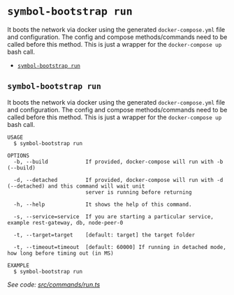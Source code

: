 `symbol-bootstrap run`
======================

It boots the network via docker using the generated `docker-compose.yml` file and configuration. The config and compose methods/commands need to be called before this method. This is just a wrapper for the `docker-compose up` bash call.

* [`symbol-bootstrap run`](#symbol-bootstrap-run)

## `symbol-bootstrap run`

It boots the network via docker using the generated `docker-compose.yml` file and configuration. The config and compose methods/commands need to be called before this method. This is just a wrapper for the `docker-compose up` bash call.

```
USAGE
  $ symbol-bootstrap run

OPTIONS
  -b, --build            If provided, docker-compose will run with -b (--build)

  -d, --detached         If provided, docker-compose will run with -d (--detached) and this command will wait unit
                         server is running before returning

  -h, --help             It shows the help of this command.

  -s, --service=service  If you are starting a particular service, example rest-gateway, db, node-peer-0

  -t, --target=target    [default: target] the target folder

  -t, --timeout=timeout  [default: 60000] If running in detached mode, how long before timing out (in MS)

EXAMPLE
  $ symbol-bootstrap run
```

_See code: [src/commands/run.ts](https://github.com/nemtech/symbol-bootstrap/blob/v0.1.0/src/commands/run.ts)_
